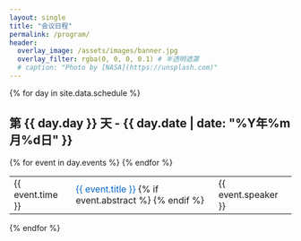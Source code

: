 ```yaml
---
layout: single
title: "会议日程"
permalink: /program/
header:
  overlay_image: /assets/images/banner.jpg
  overlay_filter: rgba(0, 0, 0, 0.1) # 半透明遮罩
  # caption: "Photo by [NASA](https://unsplash.com)"
---
```


<style>
  .abstract-container {
    display: none;
    padding: 10px;
    background-color: #f5f5f5;
    border-radius: 4px;
    margin-top: 5px;
  }
  .abstract-toggle {
    cursor: pointer;
    color: #0066cc;
  }
  .abstract-toggle:hover {
    text-decoration: underline;
  }
</style>

{% for day in site.data.schedule %}

<h2>第 {{ day.day }} 天 - {{ day.date | date: "%Y年%m月%d日" }}</h2>
<table>
  {% for event in day.events %}
  <tr>
    <td>{{ event.time }}</td>
    <td>
      <span class="abstract-toggle" onclick="toggleAbstract('abstract-{{ forloop.parentloop.index }}-{{ forloop.index }}')">
        {{ event.title }}
      </span>
      {% if event.abstract %}
        <div id="abstract-{{ forloop.parentloop.index }}-{{ forloop.index }}" class="abstract-container">
          {{ event.abstract }}
        </div>
      {% endif %}
    </td>
    <td>{{ event.speaker }}</td>
  </tr>
  {% endfor %}
</table>
{% endfor %}
